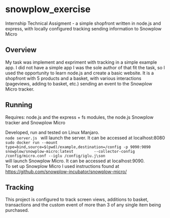 # snowplow_exercise
Internship Technical Assigment - a simple shopfront written in node.js and express, with locally configured tracking sending information to Snowplow Micro 

## Overview 
My task was implement and expriment with tracking in a simple example app. I did not have a simple app I was the sole author of that fit the task, so I used the opportunity to learn node.js and create a basic website.
It is a shopfront with 5 products and a basket, with various interactions (pageviews, adding to basket, etc.) sending an event to the Snowplow Micro tracker.

## Running
Requires: node.js and the express + fs modules, the node.js Snowplow tracker and Snowplow Micro  

Developed, run and tested on Linux Manjaro.  
`
   node server.js 
 `
  will launch the server. It can be accessed at localhost:8080  
 `
     sudo docker run --mount type=bind,source=$(pwd)/example,destination=/config -p 9090:9090 snowplow/snowplow-micro:latest         --collector-config /config/micro.conf --iglu /config/iglu.j\son
 `  
  will launch Snowplow Micro. It can be accessed at localhost:9090.  
  To set up Snowplow Micro I used instructions found at https://github.com/snowplow-incubator/snowplow-micro/  

## Tracking
This project is configured to track screen views, additions to basket, transactions and the custom event of more than 3 of any single item being purchased.
